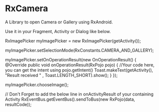 # RxCamera
A Library to open Camera or Gallery using RxAndroid.

Use it in your Fragment, Activity or Dialog like below.

RxImagePicker myImagePicker = new RxImagePicker(getActivity());

myImagePicker.setSelectionMode(RxConstants.CAMERA_AND_GALLERY);

myImagePicker.setOnOperationResult(new OnOperationResult() {
@Override
public void onOperationResult(RxPojo pojo) {
//Your code here, you can get the intent using pojo.getIntent()
Toast.makeText(getActivity(), "Result received " , Toast.LENGTH_SHORT).show();
}
});

myImagePicker.chooseImage();
        
        
//  Don't Forget to add the below line in onActivityResult of your containing Activity
RxEventBus.getEventBus().sendToBus(new RxPojo(data, resultCode));
